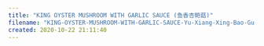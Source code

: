 ```yaml
---
title: "KING OYSTER MUSHROOM WITH GARLIC SAUCE (鱼香杏鲍菇)"
filename: "KING-OYSTER-MUSHROOM-WITH-GARLIC-SAUCE-Yu-Xiang-Xing-Bao-Gu-"
created: 2020-10-22 21:11:40
---
```

